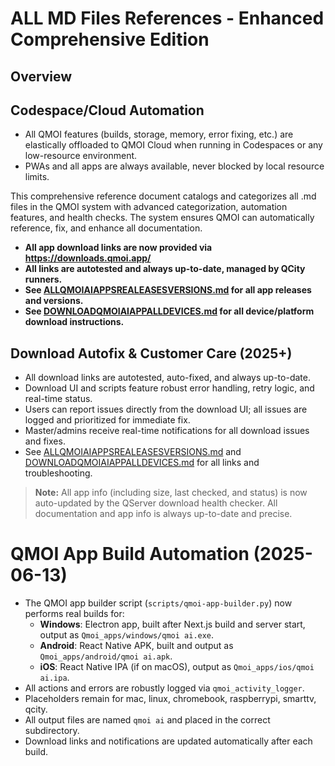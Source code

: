 # ALL MD Files References - Enhanced Comprehensive Edition

## Overview


## Codespace/Cloud Automation
- All QMOI features (builds, storage, memory, error fixing, etc.) are elastically offloaded to QMOI Cloud when running in Codespaces or any low-resource environment.
- PWAs and all apps are always available, never blocked by local resource limits.

This comprehensive reference document catalogs and categorizes all .md files in the QMOI system with advanced categorization, automation features, and health checks. The system ensures QMOI can automatically reference, fix, and enhance all documentation.

- **All app download links are now provided via https://downloads.qmoi.app/**
- **All links are autotested and always up-to-date, managed by QCity runners.**
- **See [ALLQMOIAIAPPSREALEASESVERSIONS.md](./ALLQMOIAIAPPSREALEASESVERSIONS.md) for all app releases and versions.**
- **See [DOWNLOADQMOIAIAPPALLDEVICES.md](./DOWNLOADQMOIAIAPPALLDEVICES.md) for all device/platform download instructions.**

## Download Autofix & Customer Care (2025+)
- All download links are autotested, auto-fixed, and always up-to-date.
- Download UI and scripts feature robust error handling, retry logic, and real-time status.
- Users can report issues directly from the download UI; all issues are logged and prioritized for immediate fix.
- Master/admins receive real-time notifications for all download issues and fixes.
- See [ALLQMOIAIAPPSREALEASESVERSIONS.md](./ALLQMOIAIAPPSREALEASESVERSIONS.md) and [DOWNLOADQMOIAIAPPALLDEVICES.md](./DOWNLOADQMOIAIAPPALLDEVICES.md) for all links and troubleshooting.

> **Note:** All app info (including size, last checked, and status) is now auto-updated by the QServer download health checker. All documentation and app info is always up-to-date and precise.

# QMOI App Build Automation (2025-06-13)

- The QMOI app builder script (`scripts/qmoi-app-builder.py`) now performs real builds for:
  - **Windows**: Electron app, built after Next.js build and server start, output as `Qmoi_apps/windows/qmoi ai.exe`.
  - **Android**: React Native APK, built and output as `Qmoi_apps/android/qmoi ai.apk`.
  - **iOS**: React Native IPA (if on macOS), output as `Qmoi_apps/ios/qmoi ai.ipa`.
- All actions and errors are robustly logged via `qmoi_activity_logger`.
- Placeholders remain for mac, linux, chromebook, raspberrypi, smarttv, qcity.
- All output files are named `qmoi ai` and placed in the correct subdirectory.
- Download links and notifications are updated automatically after each build. 